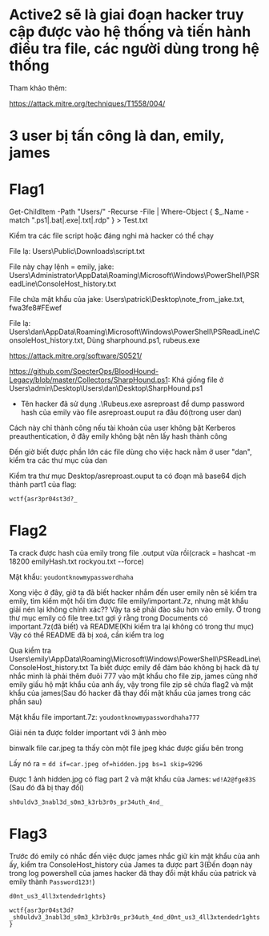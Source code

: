 # Active2 sẽ là giai đoạn hacker truy cập được vào hệ thống và tiến hành điều tra file, các người dùng trong hệ thống
Tham khảo thêm:

https://attack.mitre.org/techniques/T1558/004/
# 3 user bị tấn công là dan, emily, james

# Flag1
Get-ChildItem -Path "Users/" -Recurse -File | Where-Object { $_.Name -match "\.ps1|\.bat|\.exe|\.txt|\.rdp" } > Test.txt

Kiểm tra các file script hoặc đáng nghi mà hacker có thể chạy

File lạ: Users\Public\Downloads\script.txt

File này chạy lệnh = emily, jake: Users\Administrator\AppData\Roaming\Microsoft\Windows\PowerShell\PSReadLine\ConsoleHost_history.txt

File chứa mật khẩu của jake: Users\patrick\Desktop\note_from_jake.txt, fwa3fe8#FEwef

File lạ: Users\dan\AppData\Roaming\Microsoft\Windows\PowerShell\PSReadLine\ConsoleHost_history.txt, Dùng sharphound.ps1, rubeus.exe 

https://attack.mitre.org/software/S0521/

https://github.com/SpecterOps/BloodHound-Legacy/blob/master/Collectors/SharpHound.ps1: Khá giống file ở Users\admin\Desktop\Users\dan\Desktop\SharpHound.ps1

- Tên hacker đã sử dụng .\Rubeus.exe asreproast để dump password hash của emily vào file asreproast.ouput ra đâu đó(trong user dan)

Cách này chỉ thành công nếu tài khoản của user không bật Kerberos preauthentication, ở đây emily không bật nên lấy hash thành công

Đến giờ biết được phần lớn các file dùng cho việc hack nằm ở user "dan", kiểm tra các thư mục của dan

Kiểm tra thư mục Desktop/asreproast.ouput ta có đoạn mã base64 dịch thành part1 của flag: 

`wctf{asr3pr04st3d?_`


# Flag2
Ta crack được hash của emily trong file .output vừa rồi(crack = hashcat -m 18200 emilyHash.txt rockyou.txt --force)

Mật khẩu: `youdontknowmypasswordhaha`

Xong việc ở đây, giờ ta đã biết hacker nhắm đến user emily nên sẽ kiểm tra emily, tìm kiếm một hồi tìm được file emily/important.7z, nhưng mật khẩu giải nén lại không chính xác?? Vậy ta sẽ phải đào sâu hơn vào emily. Ở trong thư mục emily có file tree.txt gợi ý rằng trong Documents có important.7z(đã biết) và README(Khi kiểm tra lại không có trong thư mục) Vậy có thể README đã bị xoá, cần kiểm tra log

Qua kiểm tra Users\emily\AppData\Roaming\Microsoft\Windows\PowerShell\PSReadLine\ConsoleHost_history.txt Ta biết được emily để đảm bảo không bị hack đã tự nhắc mình là phải thêm đuôi 777 vào mật khẩu cho file zip, james cũng nhờ emily giấu hộ mật khẩu của anh ấy, vậy trong file zip sẽ chứa flag2 và mật khẩu của james(Sau đó hacker đã thay đổi mật khẩu của james trong các phần sau)

Mật khẩu file important.7z: `youdontknowmypasswordhaha777`

Giải nén ta được folder important với 3 ảnh mèo

binwalk file car.jpeg ta thấy còn một file jpeg khác được giấu bên trong

Lấy nó ra = `dd if=car.jpeg of=hidden.jpg bs=1 skip=9296`

Được 1 ảnh hidden.jpg có flag part 2 và mật khẩu của James: `wd!A2@fge83S` (Sau đó đã bị thay đổi)

`sh0uldv3_3nabl3d_s0m3_k3rb3r0s_pr34uth_4nd_`

# Flag3
Trước đó emily có nhắc đến việc được james nhắc giữ kín mật khẩu của anh ấy, kiểm tra ConsoleHost_history của James ta được part 3(Đến đoạn này trong log powershell của james hacker đã thay đổi mật khẩu của patrick và emily thành `Password123!`)

`d0nt_us3_4ll3xtendedr1ghts}`

`wctf{asr3pr04st3d?_sh0uldv3_3nabl3d_s0m3_k3rb3r0s_pr34uth_4nd_d0nt_us3_4ll3xtendedr1ghts}`
